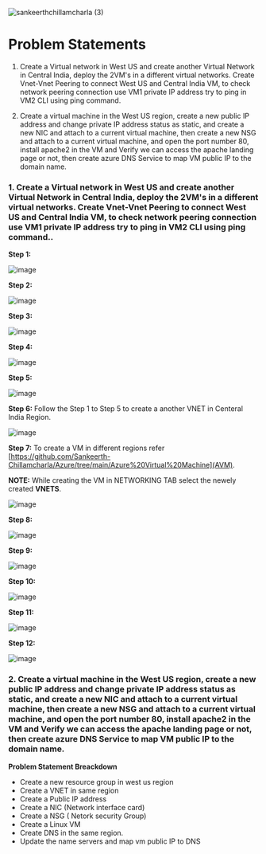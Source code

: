 
![sankeerthchillamcharla (3)](https://user-images.githubusercontent.com/46291282/126900246-194b0ec4-1711-4010-9f13-165927576142.png)


# Problem Statements

  1. Create a Virtual network in West US and  create another Virtual Network in Central India, deploy the 2VM's in a different virtual networks. Create Vnet-Vnet Peering to connect West US and Central India VM, to check network peering connection use VM1 private IP address try to ping in VM2 CLI using ping command.

  2.  Create a virtual machine in the West US region, create a new public IP address and change private IP address status as static, and create a new NIC and attach to a current virtual machine, then create a new NSG and attach to a current virtual machine, and open the port number 80, install apache2 in the VM and  Verify we can access the apache landing page or not, then create azure DNS Service to map VM public IP to the domain name.
 


### 1. Create a Virtual network in West US and  create another Virtual Network in Central India, deploy the 2VM's in a different virtual networks. Create Vnet-Vnet Peering to connect West US and Central India VM, to check network peering connection use VM1 private IP address try to ping in VM2 CLI using ping command..

  **Step 1:** 
  
  ![image](https://user-images.githubusercontent.com/46291282/126879067-c0670719-b819-418a-bcc4-2e1c23010839.png)
  
  **Step 2:** 
  
  ![image](https://user-images.githubusercontent.com/46291282/126879072-f95ba016-f8d7-4ea4-8b50-91a67a42e339.png)
  
   **Step 3:**
   
   ![image](https://user-images.githubusercontent.com/46291282/126879119-d3d98b4a-5684-463a-bf99-20aba9b1eb24.png)
   
   **Step 4:**
   
   ![image](https://user-images.githubusercontent.com/46291282/126879127-86bb4dad-b639-4cd6-8f26-c66103a339fd.png)
   
   **Step 5:**
   
   ![image](https://user-images.githubusercontent.com/46291282/126879143-6c0fdb43-0177-4b32-9f70-e807d3cd4c97.png)
   
   **Step 6:** Follow the Step 1 to Step 5 to create a another VNET in Centeral India Region.
   
   ![image](https://user-images.githubusercontent.com/46291282/126879158-e5c42725-7851-41d9-a77c-a93e7e257103.png)
   
   
   **Step 7:** To create a VM in different regions refer [https://github.com/Sankeerth-Chillamcharla/Azure/tree/main/Azure%20Virtual%20Machine](AVM). 
   
   **NOTE:** While creating the VM in NETWORKING TAB select the newely created **VNETS**. 
   
   ![image](https://user-images.githubusercontent.com/46291282/126879264-594283bd-9339-4c2d-8568-381dd2c24b3d.png)
   
   **Step 8:** 
   
   ![image](https://user-images.githubusercontent.com/46291282/126879278-643c419b-7ad7-4320-97f4-70c4f770d513.png)
   
   **Step 9:**
   
   ![image](https://user-images.githubusercontent.com/46291282/126879298-722fdfd9-9395-4fc7-a8f9-7ff344c27fda.png)
   
   **Step 10:**
   
   ![image](https://user-images.githubusercontent.com/46291282/126879309-a6e9ee5f-5e16-4a02-b5ee-ee4db76f5cbe.png)
   
   **Step 11:**
   
   ![image](https://user-images.githubusercontent.com/46291282/126879328-7e44fdf1-64db-49a1-846d-f16205bd2554.png)
   
   **Step 12:**
   
   ![image](https://user-images.githubusercontent.com/46291282/126879334-e6c09a1f-bd60-4e74-9344-de37fceea9bf.png)
   
   
 ### 2. Create a virtual machine in the West US region, create a new public IP address and change private IP address status as static, and create a new NIC and attach to a current virtual machine, then create a new NSG and attach to a current virtual machine, and open the port number 80, install apache2 in the VM and  Verify we can access the apache landing page or not, then create azure DNS Service to map VM public IP to the domain name.
 
   **Problem Statement Breackdown**
   
   - Create a new resource group in west us region
   - Create a VNET in same region
   - Create a Public IP address
   - Create a NIC (Network interface card)
   - Create a NSG ( Netork security  Group)
   - Create a Linux VM 
   - Create DNS in the same region.
   - Update the name servers and map vm public IP to DNS 
 
 
 

   
   
   

   


   
   
   
   
   

   
   
   

                  
  


   
   
   

   
   




